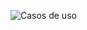 ![Casos de uso](https://github.com/BrendelMarques/Bertoti/assets/111433915/a44736a0-94f9-4c19-873f-762f76b8deb2)
